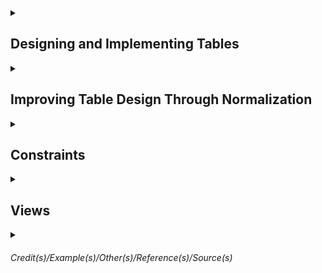 
<details><summary>

## Designing and Implementing Tables</summary>

Schema is similar a namespace. `dbo` is the default schema. If the schema it's not especified, the `dbo` will be the schema.  

Table requires a name. There is no table without column. Column requires names and data types. There are constraints.  
- Primary Key - Used to define the primary key which must be unique over all the rows the table will hold.  
- Nullability - The nullability constraint indicates whether it is acceptable for a column to ever have null value for some row. Since there are at least four names required, let's see what SQL Server names can be.  


Names in Sql Server should follow 4 rules for regular identifiers  
- Must begin with a *Letter*, *Underscore (_)*, *At sign (@) has special meaning* or *Number sign (#) has special meaning*.  
- After the first letter, it could contain *Letter*, *Decimal numbers* or *@,$,# or _*.   
- Regular identifiers must not be a T-SQL reserved word.  
- May not contain embedded spaces or special characters.  

Exception rules  
- Rule breakers enclosed in brackets *[]*.  
- An identifier cannot be longer than 128 characters.  


<details><summary> 

### Data Types
</summary>

### Textual Data  

|Type|Length|Data|Uses|  
|-|-|-|-|  
|char(n)|n = 1...8000 - Fixed Length|Non-unicode|This data type always takes n bytes per row. Use it if most of your columns will have the same or mostly the same length or if the length is less than 3. Doing so will ensure less wasted space when compared to the next type.|  
|varchar(n)|n = 1...8000 - Variable Length varchar(max)|Non-Unicode|This is an efficient data type for highly variable data only using the actual data length per row. Names and addresses usually fall into this category. varchar(max) can hold up to 2 GB per column. However, this data type can use more disk space leading to extra I/O. Use it sparingly|  
|nchar(n)| n = 1...4000 - Fixed Length| Unicode|The storage size used is two times n bytes. Use for uniform length or short length character data that requires Unicode. Most systems that store text in multiple languages need Unicode for example.|  
|nvarchar(n)| n = 1...4000 - Variable Length| Unicode|Use it as you would varchar(n) but for circumstances that require Unicode. Nvarchar(max) is similar to varchar(max) and can hold up to 1 GB of characters, since with Unicode data, 2 bytes are used for each character.|  
|text| | | |
|ntext| | | |

### Integer Data

|Type|Length|Usage|
|-|-|-|
|tinyint|0 to 255 1byte| They are handy when you know you have a small set of integer values to store.|
|smallint|-2^15 to 2^15 - 1 2bytes|A value of about -32k to +32k|
|int| -2^31 to 2^31 - 1 4bytes|A value of approximately plus or minus 2.1billion in English System.|
|bigint| -2^63 to 2^63 -1 8bytes|A value approximately of 9.2 sextillion in the English system.|


### Decimal Data

|Type|Length|Comment|
|-|-|-|
|decimal[(p,s)] and numeric[(p,s)]| -10^38 + 1 to 10^38 -1 5 to 17bytes| p = precision is the total number of digits that will be stored ignoring the decimal point s = scale is the number of digits that will be stored to the right of the decimal point. They are optional. The default is p = 18 and s = 0. Decimal and Numeric are synonyms|
|money| 4 decimal places -922337203685477,5808 to 922337203685477,5807 8bytes|SQL Server stores the numeric value only, not the currency symbol|
|smallmoney| 4 decimal places -214748,3648 to 214748,3647 4bytes|Same as money but with a precision of 10. Money types are unique to SQL Server|


### Date Data

|Type|Length|Comments|
|-|-|-|
|date|0001-01-01 to 9999-12-31 3bytes||
|time[(n)]|n = 0 to 7 5bytes|Store times of the day. n = number of fractional seconds to be stored. The default is 7, which stores times as precise as 100 nano seconds. Regardless of the fractional seconds, this type takes 5 bytes to store.|
|datetime|Jan 1, 1753 to Dec 31, 9999 8bytes|is an older data type in SQL Server with definite limits. The date part cannot hold any date before January 1, 1753, and the time part is in 1/1000 of a second, but due to rounding is not stored exactly at that precision. The system stored values are always rounded to increments of .0, .003, or .007 seconds.|
|smalldatetime|Jan 1, 1900 to Jun 6, 2079 4bytes|Does not store fractional seconds|
|datetime2(n)|0001-01-01 to 9999-12-31 6 to 8bytes|Is like the date type combined with the time type. And as with the time type, you can specify the precision of fractional seconds with a default of 7 digits or 100 nanoseconds. And depending on the precision, 6, 7, or 8 bytes are required to store this type.|
|datetimeoffset(n)|0001-01-01 to 9999-12-31 10bytes|Combines datetime2 with a time zone. The ranges of dates and times are the same as for the datetime2 type, and this type always takes 10 bytes to store.|



### Binary strings Types
- binary  
- varbinary  
- image  

### Other data types
- cursor  
- geography (spatial type)   
- geometry (spatial type)  
- hierarchyid  
- json  
- rowversion  
- sql_variant  
- table  
- uniqueidentifier  
- xml  

</details>

### Creating Table

Script to create the database
```sql
CREATE DATABASE <Database name>
GO
```

Show the entry for BobsShoes in the system tables
```sql
SELECT * FROM sys.databases WHERE name = 'BobsShoes';
```


Another thing creating a database does is put files in the file system. The system stored procedure sp_helpfile will display them. This script below will show the filegroup. 
```sql
-- Show the layout of the files for the database
EXEC sp_helpfile;
GO
```
You can see that two files were created, one for data and one for the log. Also note the filegroup names. `PRIMARY` is the default filegroup created If you don't specify one explicitly. 
 
 
Using schemas for user tables is a good practice. Apart from the convenience of having the extra namespaces schemas provide, they're also great for managing security and granting and restricting access. 
```sql
-- Create schema for Bobs Orders
CREATE SCHEMA Orders 
    AUTHORIZATION dbo;
GO
```
 

Now you can create multiple filegroups and put multiple files in each one. The best practice is to put the data in log files on separate drives. The reason is simple. Separating them reduces contention on any one drive and spreads the load around. These commands will do that and set up separate files for data and logs. 
Note that there are actually three names at play here. The first is the name of the filegroup. The second is the logical name of the file as SQL Server refers to it. Think of it as a nickname for the file. And, lastly, the physical name of the file as it exists on the file system. Note the difference between the file types; `.mdf` is used for data files, and `.ldf` is used for log files. And if you have multiple data files, then they would take the file type `.ndf`. Keeping the names in sync is not required.  
```sql
-- Create new filegroups for data and logs

ALTER DATABASE BobsShoes
    ADD FILEGROUP BobsData;
ALTER DATABASE BobsShoes
    ADD FILE (
       NAME = BobsData,
       FILENAME = 'C:\SQLFiles\BobsShoes\BobsData.mdf'
    )
    TO FILEGROUP BobsData;
 
ALTER DATABASE BobsShoes
    ADD LOG FILE ( 
        NAME = BobsLogs,
        FILENAME = 'D:\SQLFiles\BobsShoes\BobsLog.ldf'
    );

GO 
```
Still for standard environments, keeping names in correspondence is a good practice. A filegroup can also have more than one file in it, which can also be helpful for performance tuning in some environments. As well, I could create a separate filegroup for any indexes using similar commands. 
 
 
The next thing to do is create the order tracking table itself. Putting together the needed columns with the data types we want, I can construct a CREATE TABLE statement. From the top, the `USE` command enters the context of the database we just created, BobsShoes. The `GO` command is called a batch separator. Basically commands you write are not sent to the server until a GO command is reached or the end of the input, whichever comes first. 
This begins with the command `CREATE TABLE`, followed by the new table name. Then in parenthesis the list of columns to be created is written. Most of these are the result of the data requirements and types I just reviewed, although there are a couple of new things.  
`IDENTITY`, This property means that whenever a new row is inserted into this table, a new order ID is created. SQL Server tracks the current value of an IDENTITY column in its metadata for the table, and there can be only one such column per table. The values in parentheses are the seed or start value and an increment value. In this case, the start value is set to 1 as is the increment. Because these are the defaults, I can actually leave them out. However, I believe that explicit is better than implicit, so I've included them here.   
`NOT NULL` on most of the columns and NULL on a few of them. This is actually a constraint. Columns marked as NOT NULL must always hold a value. An attempt to insert or update rows with NULL values for these columns will cause an error. And `NULL`, on the other hand, means that NULL values are okay. The delivery date is not known until delivery, so a NULL is permitted. The TotalPrice column is defined using an expression. This is called a `computed column`. Also, this column as defined here is not stored in the database. It is computed every time it is selected. You can force the expression result to be stored by adding a keyword `PERSISTED`, which I've commented out for this example. And the data type for a completed column is inferred from the expression.     
I mentioned that I wanted to use BobsData as the filegroup to hold the data for the order tracking table. Also, I've added a table option for `DATA_COMPRESSION` I recommend you compress most tables and have a good reason if you choose not to. While it does cost CPU cycles to compress and decompress the data, it saves on I/O and the CPU cycles needed to handle that extra I/O. The trade-off is almost always worth it. Here I've specified PAGE level compression. ROW level compression is also available. And note that before SQL Server 2016, data compression was only available in the enterprise edition.
```sql
USE BobsShoes;
GO

CREATE TABLE Orders.OrderTracking (
    OrderId int IDENTITY (1,1) NOT NULL,
    OrderDate datetime2(0) NOT NULL,
    RequestedDate datetime2(0) NOT NULL,
    DeliveryDate datetime2(0) NULL,
    CustName nvarchar(200) NOT NULL,
    CustAddress nvarchar(200) NOT NULL,
    ShoeStyle varchar(200) NOT NULL,
    ShoeSize varchar(10) NOT NULL,
    SKU char(8) NOT NULL,
    UnitPrice numeric(7, 2) NOT NULL,
    Quantity smallint NOT NULL,
    Discount numeric(4, 2) NOT NULL,
    IsExpedited bit NOT NULL,
    TotalPrice AS (Quantity * UnitPrice * (1.0 - Discount)), -- PERSISTED
) 
ON BobsData 
WITH (DATA_COMPRESSION = PAGE);
GO
```

First, it enters the context of the target database, BobsShoes. Then using the ALTER TABLE command, a constraint is added. PK_OrderTracking_OrderId is the name of the constraint. It is defined as a PRIMARY KEY constraint on the OrderId column. I like to use a convention for constraint names where the first two characters are the type of the constraint, so PK for PRIMARY KEY, followed by the name of the table, followed by the columns in the constraint. Note that like table names, constraint and index names must be unique in the database schema. With this constraint in place, SQL Server will stop any attempt to overwrite the OrderId column with a duplicate value. 
This also ensures that the table is a proper relation since at least one column is unique for every row in the table. **Sometimes there's a little confusion around key constraints and indexes**. A key constraint is implemented by SQL Server by creating a matching or backing index. This makes checking the constraint efficient. Also, I could've put an ordinary index on the same column in this table, but it would not have been a constraint. **Constraints and indexes are not the same thing**, but they can support each other. A backing index is always built to support a key constraint. There are more options that can be specified for columns than I've shown here. Some I'll cover later in the modules on normalization and constraints. One, I think worth covering at this point, is collation. Let's look at that.
```sql
USE BobsShoes;
GO

ALTER TABLE Orders.OrderTracking 
ADD CONSTRAINT PK_OrderTracking_OrderId
    PRIMARY KEY (OrderId)
        ON [BobsData];
GO
```

`Collations` Specifies the bit patterns that represent each character in the data set. Collations also determine the rules that sort and compare data. You can specify collations at the instance, database, column, and expression level. SQL Server stores character data as either Unicode or non-Unicode. These map to the data types nchar and varchar and char/varchar respectively. If not specified at the column level, it uses the database collation. If not specified at the database level, it is inherited from the instance, and the instance collation is defined during setup. You can also specify collation on an expression, for example, when doing a comparison. Collations provide sorting rules, case sensitivity, and accent sensitivity properties. For non-Unicode types like char and varchar, collation also dictates the code page to be used and the set of characters available. Now let's go back to Data Studio and explore the collations in the BobsShoes database.

```sql
-- Show the collation configured on the instance
SELECT SERVERPROPERTY('collation') AS DefaultInstanceCollationName;

--SQL_Latin1_General_CP1_CI_AS -> CI_AS = Case Insensitive and Ascent Sensitive

-- Show the collation configured on the database
SELECT DATABASEPROPERTYEX(DB_NAME(), 'collation') AS DatabaseCollationName;

-- Show the collation for all the columns in the OrderTracking table
SELECT name AS ColumnName, collation_name AS ColumnCollation
    FROM sys.columns 
    WHERE object_id = OBJECT_ID(N'Orders.OrderTracking'); 

-- Show the description for the collation
SELECT name, description 
    FROM sys.fn_helpcollations()
    WHERE name = N'SQL_Latin1_General_CP1_CI_AS'; 

-- Show SQL collations not containing 'LATIN'
SELECT name, description 
    FROM sys.fn_helpcollations()
    WHERE name LIKE N'SQL_%' AND name not like N'SQL_Latin%';     

-- Change the customer column to a Scandinavian collation.
ALTER TABLE Orders.OrderTracking
    ALTER COLUMN CustName nvarchar(200) 
        COLLATE  SQL_Scandinavian_CP850_CI_AS 
        NOT NULL;
```

</details>

<details><summary>

## Improving Table Design Through Normalization  
</summary>

##### Normalization is the process of organizing a database to reduce redundancy and improve data integrity.   
https://database.guide/what-is-normalization/  

##### Objetives  for Data Normalization  
- Eliminate Anomalies.  
- Reduce the need for restructuring tables as new requirements or data are added.  
- Make the relational model provide more information to users.  
- Make the tables in the database less sensitive to statistics from queries, especially when those statistics are liable to change.   


##### 1NF  
Has 3 simple rules.  
- There must be only one value per table cell where is the intersection of a row and a column. 
- There must be one table per set of related data.  
- Each row must be unique. Usually attained by introducing a primary key, which enforces uniqueness. A primary key must be unique and not null.    

An `IDENTITY` column is guaranteed to be unique for the table, which will help satisfy rule three. To fully satisfy rule three, tables have a PRIMARY KEY defined.
A `PRIMARY KEY` is a type of constraint and simply means no duplicates. A PRIMARY KEY is a constraint. In general, `constraints` are used by SQL Server to preserve data and referential integrity by prohibiting operations that will violate the constraints.  
The indexes created for PRIMARY KEY constraints are sometimes called backing indexes. They are not strictly required for rule three, but make it faster for SQL Server to check for duplicates since the alternative would be to read the entire table every time you had to insert a new row just to be sure there are no duplicates.
The `clustered` property, says that the table data is ordered by the clustering key. Since table data can only be ordered one way, there can only be one clustered index. There is another type of index called `nonclustered` that does not impose any order to the table data.

##### 2NF   
Builds upon the first.  
- The database must be in first normal form or 1NF
- The second rule states that only single column primary keys are allowed. Well, actually the requirement is stated like this, no non-key attributes should be dependent on any proper subset of the key. Although it's possible to satisfy this rule with a composite key, if there are no composite keys, then the only proper subset is the empty set. That implies a single column primary key, which is the standard approach to this problem. And this will mean a change to the Stock table we just built since its composite key is comprised of two columns, the SKU and the Size. But if I change that, I will also have to change the OrderItems table, which refers to the Stock table by those same two column. Let's see that in the next demo.

##### 3NF  
- The database must be in second normal form or 2NF. The second rule states that column values should only depend upon the key. This also implies that for any table in 3NF, an update to one column should not cause an update to another column unless that other column is a key. A memorable way to describe 3NF is captured in this quote from Bill Kent, who wrote a guide to normal forms back in 1983. He said, "Every non-key must provide a fact about the key, the whole key, and nothing but the key. " Any column in the table that is not part of the table key is a non-key. These are usually called attributes in relational language. So there should be no column that is not dependent on the key.

##### Other Normal Forms  
BCNF - Boyce Codd normal form (3.5)  
4NF  
5NF  
6NF  

</details>


<details><summary>

## Constraints
</summary>

Ensuring Data Integrity with Constraints


Using `NULL` and `DEFAULT` Constraints
Part of E. F. Codd's original work on relational databases included a special marker for the absence of a value. We call that marker `null`. A value may be absent because it is unavailable or because it is inapplicable. ***Tony Hoare's billion-dollar mistake***
A `DEFAULT` constraint is used to provide a default value for a column. The default value will be added to all new records if no other value is specified. This can help when a column has a NOT NULL constraint. If a DEFAULT constraint is also specified, and if you don't know the value of that column when a new row is inserted, the default will be used instead. Defaults can be constants like strings or numbers and can also be function calls, which can be quite useful.   

Demo 1 - NULL and DEFAULT Constraints
It begins with the ALTER TABLE command and specifies the table to be changed. Then there is an ADD CONSTRAINT subcommand. This command takes an optional constraint name. I highly recommend that you give proper names to all your constraints, including default constraints. If you don't, SQL Server will assign one with a random number on the end. I name them similar to the way I name key constraints. Start with DF, then add the table and column name and a brief hint as to what the default will be, a call to the Getdate function in this case. 
```sql
-- Add default constraint for the OrderDate

ALTER TABLE Orders.Orders
    ADD CONSTRAINT DF_Orders_OrderDate_Getdate 
        DEFAULT GETDATE() FOR OrderDate;
```
The next section indicates what the type of the constraint is, hence the word DEFAULT. That is followed by the default value, a call to the GETDATE function in this case. Finally, we identify the call in the constraint will be applied to. That's what `FOR OrderDate` means. In fact, you cannot alter a constraint. You have to drop it and recreated it, like this.
And that is the rule for all constraints, not just default constraints.
```sql
 -- Alter a default constraint, this instruction won't work

 ALTER TABLE Orders.Orders
    ALTER CONSTRAINT DF_Orders_OrderDate_Getdate 
        DEFAULT GETDATE()+1 FOR OrderDate;

-- Alter a default constraint, the right way

ALTER TABLE Orders.Orders
    DROP CONSTRAINT DF_Orders_OrderDate_Getdate;

 ALTER TABLE Orders.Orders
    ADD CONSTRAINT DF_Orders_OrderDate_Getdate_Plus_1
        DEFAULT GETDATE()+1 FOR OrderDate;
```

Implementing the PRIMARY KEY Constraint
SQL Server implements the PRIMARY KEY constraint with a backing index. And therein lie a few choices. The first choice is an important one. Since the primary key is backed by an index, what kind of index should that be? There are two choices--`clustered` and `nonclustered`.
Clustered indexes sort and store data rows in the table based on their key values. These are the columns included in the index definition. These keys are stored in a special structure called a B-tree that enables SQL Server to find the row or rows associated with the key values quickly and efficiently. There can be only one clustered index per table, however, because the data rows themselves can be stored in only one order. 
If a table has no clustered index, it is called a heap. Data rows are stored wherever they fit in no particular order. This is why we say that a table is either a clustered index or a heap. It has to be one or the other. Now if your primary key is an identity column on a clustered index, like I've been using for Bob's Shoes order system, this means that new rows, which get new ever-increasing identity values, will always be inserted at the end of the data and that the data is always in order of the ID. Since SQL Server maintains a clustered index in sorted order, it means less I/O when inserting new rows and when reading the table in the order of the identity column. On the other hand, if your application mainly reads from a table in a different order other than that of the identity column, this can mean more jumping around the disk to get the rows you want. For example, if you're producing a report of customers, chances are you want to keep that report in the order of the customers' names, not their IDs. So before you just take the default and use a clustered index for your primary key, take a look at the alternative.

Using Index Types and the UNIQUE Constraint
Nonclustered indexes have a structure separate from the data rows. A nonclustered index contains the nonclustered index key values, and each key value entry has a pointer to the data row that contains the key-value. That data row may be part of a clustered index or a heap. Like clustered indexes, the nonclustered index structure is stored as a B-tree for efficient retrieval. Nonclustered indexes do not affect data rows when changes happen to the index. Only the index structure is affected, and usually that is a small fraction of the size of the data rows. And nonclustered indexes might also include some of the data columns. This option can reduce I/O for columns that are frequently accessed using the nonclustered index. 

A `UNIQUE` constraint makes sure that there are no duplicate values of a column or columns independently of the primary key. One difference with primary keys is that the UNIQUE constraints allow for the value null. However, since this constraint enforces uniqueness, there can be only one null value per index column. UNIQUE constraints are ideal for business keys in tables where the primary key is a surrogate key such as an integer column with the IDENTITY property. A UNIQUE constraint can also be referenced by a foreign key. And like primary keys, UNIQUE constraints are backed by an index. That means you need to decide if that should be a clustered or nonclustered index.


Mixing up the PRIMARY and UNIQUE constraints with the two index types, clustered and nonclustered. It has just two columns, an ID and the salutation itself. Here I've modified the definition we had by adding a UNIQUE constraint. Notice that it looks like a PRIMARY KEY constraint. And you should give it a name. I'm using the prefix UQ here to identify my constraint as a UNIQUE constraint, then the keyword UNIQUE followed by the type of index. If the type of index is not specified, a UNIQUE constraint defaults to a nonclustered index and a primary key to a clustered index unless there is already a clustered index, in which case a primary key will be backed by a nonclustered index.
You may be worried about putting a UNIQUE constraint on the IDENTITY column since UNIQUE constraints allow nulls. However, this also has the NOT NULL constraint so that property is still enforced. Also, SQL Server will never generate a null for a new identity value. In the Customers table definition that follows, a FOREIGN KEY reference does not care whether the reference is the PRIMARY KEY or UNIQUE constraint. Either will do. 

```sql
-- "Normal" primary key and unique constraints

CREATE TABLE Orders.Salutations (
    SalutationID int IDENTITY(1,1) NOT NULL                             
        CONSTRAINT PK_Salutations_SalutationID  -- Defaults to system-generated name
            PRIMARY KEY CLUSTERED,             
    Salutation varchar(5) NOT NULL
        CONSTRAINT UQ_Salutations_Salutation    -- Defaults to system-generated name
            UNIQUE NONCLUSTERED                 
);

-- Switching the index types

DROP TABLE IF EXISTS Orders.Salutations;
CREATE TABLE Orders.Salutations (
    SalutationID int IDENTITY(1,1) NOT NULL
        CONSTRAINT UQ_Salutations_SalutationID 
            UNIQUE CLUSTERED,
    Salutation varchar(5) NOT NULL
        CONSTRAINT PK_Salutations_Salutation 
            PRIMARY KEY NONCLUSTERED
);
```

Added a unique index on that (StockSKU and StockSize) as a new table constraint. It must be done this way since two columns are involved.  
This is an example of a index (UQ_Stock_StockSku_StockSize) not being the primay key in fact, but is still a index though. And the primary key is a surrogate column (StockId)
```sql
CREATE TABLE Orders.Stock (
    StockID int IDENTITY(1,1) NOT NULL -- Surrogate column
        CONSTRAINT PK_Stock_StockID PRIMARY KEY CLUSTERED, 
    StockSKU char(8) NOT NULL,
    StockSize varchar(10) NOT NULL,
    StockName varchar(100) NOT NULL,
    StockPrice numeric(7, 2) NOT NULL, 
        CONSTRAINT UQ_Stock_StockSKU_StockSize 
            UNIQUE NONCLUSTERED (StockSKU, StockSize) -- Business Key    
);

```



More About Foreign Key Constraints
A foreign key works by building and enforcing a link between two tables. This link controls the data that can be stored in the foreign key table. The link is controlled by referencing a primary or unique key in a base table from a referencing table with the same columns as the key in the base table. The OrderItems table references the Orders table by including the OrderId, and the OrderItems table refers to the Stock table by another foreign key.  
Foreign key definitions on those columns enforce the links. Foreign keys help preserve referential integrity. For example, in the OrderItems table, I cannot add a new row referencing a nonexistent OrderId. Also, I cannot delete or update the key in the base table since it is bound by the FOREIGN KEY constraint, but this can be a problem in some situations. For example, suppose Bob's Shoes stopped carrying brown sandals in size 17. No problem, you say. Just delete that row from the Stock table. Well, suppose there is an existing order for just that shoe in just that size. There are a few options. Issue an error message and stop the deletion leaving an order for a discontinued product, delete the OrderItems that match that Stock item, or perhaps replace the FOREIGN KEY reference in the OrderItems table with a null. The rules for handling this situation and others like it are known as cascading referential integrity. 
```sql
CREATE TABLE Orders.Orders (  
    OrderID int IDENTITY(1,1) NOT NULL
        CONSTRAINT PK_Orders_OrderID PRIMARY KEY,
    OrderDate date NOT NULL,
    OrderRequestedDate date NOT NULL,
    OrderDeliveryDate datetime2(0) NULL,
    CustID int NOT NULL
        CONSTRAINT FK_Orders_CustID_Customers_CustID 
            FOREIGN KEY REFERENCES Orders.Customers (CustID),
    OrderIsExpedited bit NOT NULL
 );

CREATE TABLE Orders.OrderItems (
    OrderItemID int IDENTITY(1,1) NOT NULL
        CONSTRAINT PK_OrderItems_OrderItemID PRIMARY KEY,
    OrderID int NOT NULL
        CONSTRAINT FK_OrderItems_OrderID_Orders_OrderID
            FOREIGN KEY REFERENCES Orders.Orders (OrderID),
    StockID int NOT NULL
        CONSTRAINT FK_OrderItems_StockID_Stock_StockID
            FOREIGN KEY REFERENCES Orders.Stock (StockID),
    Quantity smallint NOT NULL,
    Discount numeric(4, 2) NOT NULL
);

```

Options of FOREIGN KEY Constraints when deleting the foreign key
- Cascade Option - Means to update any referencing tables with the changes made to the referenced table.   
- NO ACTION - Means do not allow the delete or update, which means throw an error and leave things as they are. This is the default setting.   
- SET NULL - Means set the foreign key values to null if the corresponding row in the base table is updated or deleted. For this constraint to execute, the foreign key columns must be nullable.  
- SET DEFAULT as the name implies sets the foreign key values to their default values when the corresponding row of the base table is updated or deleted. If no default is defined and the column is nullable, the value is set to null. One difference between primary keys and foreign keys is that with foreign keys, the backing index is not automatically created. However, creating such an index is recommended in many situations.

Introducing CHECK Constraints
A CHECK constraint is a way of declaring limits and validations on data inserted to or updated in a table. Since the CHECK constraint is part of the table definition, it is automatically performed by SQL Server.  Can be defined at the column and table levels. And you can have as many as you need or want. Internally all CHECK constraints are table constraints, but SQL Server accepts simplified syntax when CHECK constraints are defined at the column level. The basic parts of a CHECK constraint are its name and the condition to be checked. The condition must evaluate to a Boolean expression, true or false. The expression can be any valid T-SQL expression including comparisons, membership tests using IN, function calls, and anything else you can dream up as long as it evaluates to true or false. One type of expression not supported by SQL Server or by the majority of commercial databases is a query, that is, your check condition cannot contain a SELECT statement even though that is included in the ANSI SQL standard. However, you could call a function that does contain a SELECT statement.  

Using CHECK Constraints   
Starting with the Salutations table. A salutation is useless if it is blank. So I've got a CHECK constraint to prevent that. Note the name used.
```sql
DROP TABLE IF EXISTS Orders.Salutations;
CREATE TABLE Orders.Salutations (
    SalutationID int IDENTITY(1,1) NOT NULL                             -- PRIMARY KEY -- system-generated name
        CONSTRAINT PK_Salutations_SalutationID PRIMARY KEY CLUSTERED,
    Salutation varchar(5) NOT NULL                                      -- UNIQUE -- system-generated name
        CONSTRAINT UQ_Salutations_Salutation UNIQUE NONCLUSTERED
        CONSTRAINT CK_Salutations_Salutation_must_not_be_empty CHECK (Salutation <> '')
)
```
The error message of this check will include the name of the constraint being violated.

Example of the use of scalar function used on the check.  
```sql

-- Create a user function to check dates
GO
CREATE OR ALTER FUNCTION Orders.CheckDates 
    (@OrderDate date, @RequestedDate date)
    RETURNS BIT
    AS BEGIN
        RETURN (IIF(@RequestedDate > @OrderDate, 1, 0))
    END
GO

-- Define a table constraint to use the function
DROP TABLE IF EXISTS Orders.Orders;
CREATE TABLE Orders.Orders (  
    OrderID int IDENTITY(1,1) NOT NULL
        CONSTRAINT PK_Orders_OrderID PRIMARY KEY,
    OrderDate date NOT NULL,
    OrderRequestedDate date NOT NULL,
    OrderDeliveryDate datetime2(0) NULL,
    CustID int NOT NULL
        CONSTRAINT FK_Orders_CustID_Customers_CustID 
            FOREIGN KEY REFERENCES Orders.Customers (CustID),
    OrderIsExpedited bit NOT NULL,
    CONSTRAINT CK_Orders_RequestedDate_must_follow_OrderDate
        CHECK (1 = Orders.CheckDates(OrderDate, OrderRequestedDate))
 );
```

If you use a function in a CHECK constraint, and you later change the function so that it returns different results, SQL Server will not automatically reject the constraint. You need to do that manually. There's an ALTER TABLE command for that that tells SQL Server to explicitly CHECK a constraint.
```sql
 -- Validate the table against the check constraint
 ALTER TABLE Orders.Orders 
    WITH CHECK CHECK CONSTRAINT 
        CK_Orders_RequestedDate_must_follow_OrderDate;
```
If that helper function changes, you'll need to find all the places it is referenced to recheck the constraints and verify that the change to the function does not break anything.



Options for Defining CHECK Constraints
You can add constraints when you create a table. They can be specified at either the column level or the table level. Remember to use a table constraint if two or more columns are involved. You can have multiple constraints per column or table in either location. The only exceptions are `FOREIGN KEY` constraints, which ***cannot be used with temporary tables or table variables***. You can add new constraints at any time using the ALTER TABLE ADD CONSTRAINT command. Both column and table constraints can be added this way.  
By default, SQL Server will check the table against the newly added constraint. The optional parameter `with no check` will add the constraint without checking the table. The default is to check that there are no constraint violations and issue an error message if any are found. If you no longer need a constraint, you can remove it using the `ALTER TABLE DROP CONSTRAINT` command. You also need this to change a constraint since there is no ALTER CONSTRAINT command. Changing constraints always means dropping and re-creating them. By the way, if you drop a key constraint backed by a clustered index, the table becomes a heap. If you need to temporarily disable a constraint, use the `ALTER TABLE NOCHECK CONSTRAINT`. You might do this, for example, when bulk inserting data known to be good, and the constraint slows down the INSERT operation enough to be a problem. Note that you can only disable FOREIGN KEY and CHECK constraints, not other constraint types. You can re-enable or disable a constraint with the ALTER TABLE CHECK CONSTRAINT command. If you want to also reject the constraint, add the WITH CHECK option to the command. For example, you might use `WITH CHECK` after modifying a function used in a check constraint or to verify FOREIGN KEY constraints. The ALTER commands all need a constraint name, but you can also use the keyword ALL to perform the action to all constraints at once.

</details>

<details><summary>

## Views
</summary>

Three types of views basic, partition, and indexed.  
A developer can write, test, and optimize a query for general use. That query can then be encapsulated in a view, which can be used instead of the bare query.
`David Parnas` came up with the idea of `information hiding` back in 1972. Then it was in the context of object oriented program design. The principle is that `of segregating the design decisions that may change or are likely to change`. 
It applies here since the tables underlying a view may change their schema or column names, but an application program, which may be just another piece of T-SQL code, can use the view as an interface to the base tables. Let's hide the base tables in this view. To do that, I'll simply alias the columns from the original tables. This ALTER statement does that. Now when I select from the view, the schemas of the base tables are hidden. I've achieved the desired segregation that information hiding offers.

```sql
-- alter the view to add column aliases
CREATE OR ALTER VIEW Orders.CustomerList 
AS
  SELECT 
    cust.CustName             AS Name, 
    sal.Salutation            AS Salutation,
    cust.CustStreet           AS Street, 
    city.CityStateCity        AS City, 
    city.CityStateProv        AS StateProv,
    city.CityStatePostalCode  AS PostalCode,
    city.CityStateCountry     AS Country
  FROM orders.Customers cust
    INNER JOIN Orders.CityState city
      ON cust.CityStateID = city.CityStateID
    INNER JOIN Orders.Salutations sal
      ON cust.SalutationID = sal.SalutationID;
GO

SELECT 
  cl.Salutation,
  cl.Name,
  cl.Street,
  cl.City,
  cl.StateProv,
  cl.PostalCode,
  cl.Country

FROM Orders.CustomerList cl;
```

Demo 2 - Using WITH SCHEMABINDING
There's a problem with the view I just defined. It's not obvious at first, so let me show you. Here I have a script to illustrate the problem. First, I create a test table with just two columns, an integer and a float. I populate that table with some sample values. Next, I create a view on that test table. I can easily query the view and get the table contents. Now I'll drop the table. SQL Server does not complain. But what if I query the view again? Boom! It throws an exception unsurprising. But that's a problem. Any application program including other T-SQL code will now break if it tries to query the view. How about something more subtle? I'll redefine the table but with a twist. I've switched the meaning and datatypes of the two columns. The view seems to work again, but does it work as expected? It does not. The first column was supposed to be an integer, and the second a float, not the other way around. Again, application code using this view will break. What can I do? Well, let's go back to the top of this script. This time I'll add an option to the view, WITH SCHEMABINDING. 

When you use the option WITH SCHEMABINDING in a view, three rules apply.
- First, the tables the view references cannot be changed without modifying or dropping the view first. The tables can neither be altered nor dropped. This protects application code against such attempts.
- Second, any SELECT statement in the view must use two-part names, that is, the schema name plus the object name, for any tables' functions and other views referenced. And this rule also implies the third rule,
- Third, all referenced objects must be in the same database. In other words, three- or four-part names are not permitted. As a general rule, use WITH SCHEMABINDING whenever you can.
  
```sql
-- Example of a view using SCHEMABINDING  
-- Create test table
DROP TABLE IF EXISTS foo;
CREATE TABLE foo (a int, b float);
INSERT INTO FOO (a, b) VALUES (42, 3.14159);
GO

-- Create a view on the test table
CREATE OR ALTER VIEW bar
WITH SCHEMABINDING
AS
    SELECT 
        a AS an_integer, 
        b as a_float 
    FROM dbo.foo;
GO

```

Like tables, views can be updated, subject to certain restrictions. That means that you can insert, delete, and update rows in A table through view. but in order for this to work, SQL Server has to know what table to update.
Restriction. 
- Any modifications, including UPDATE, INSERT, and DELETE statements, must reference columns from only one base table. That means that if your view joins two or more tables, you can update only one of those tables through the view.
- The second restriction is that the columns being modified must directly reference the data in the base table so the columns cannot be derived, which excludes aggregate functions like sum or average, computed columns and columns from set operators like union and intercept.
-  The third rule says that the columns being modified must not be affected by GROUP BY, HAVING, DISTINCT, PIVOT, or UNPIVOT clauses. This rule and the previous one are consequences of the first rule. Also, your view cannot use TOP or an OFFSET clause together with the WITH CHECK OPTION clause. It forces all data modification statements executed against the view to follow the conditions in the SELECT statement by making sure that the data remains visible through the view after the modification is committed.

```sql
CREATE OR ALTER VIEW Orders.CustomerList 
WITH SCHEMABINDING
AS
  SELECT 
    cust.CustName             AS Name, 
    sal.Salutation            AS Salutation,
    cust.CustStreet           AS Street, 
    city.CityStateCity        AS City, 
    city.CityStateProv        AS StateProv,
    city.CityStatePostalCode  AS PostalCode,
    city.CityStateCountry     AS Country
  FROM orders.Customers cust
    INNER JOIN Orders.CityState city
      ON cust.CityStateID = city.CityStateID
    INNER JOIN Orders.Salutations sal
      ON cust.SalutationID = sal.SalutationID;
GO

UPDATE Orders.CustomerList
SET name = 'Trillian Dent', Salutation = 'Mrs.'
WHERE name = 'Trillian Astra';
GO
```

====== Organizar daqui pra baixo

Implementing Indexed Views
Introducing Indexed Views
Hello. Welcome back to the course, Designing and Implementing Tables and Views in SQL Server. My name is Gerald Britton. Throughout our exploration of SQL Server views, I've been saying that they are similar to tables, but virtual. But if views are similar to tables, that means that they can be indexed. And as with tables, putting one or more indexes on a view can speed up your queries. In this module, I'll be creating indexed views for Bob's Shoes order system. There won't be a general discussion of indexing or how to maintain them or troubleshoot them. Pluralsight.com has other courses that do a great job of that. What you will learn in this module, though, are the requirements, recommendations, considerations, and, of course, the syntax for defining indexed views. In this module, the very first thing I'll do is describe what an indexed view is and how such a view is similar to an ordinary table and where it differs. Next, I'll discuss the requirements and restrictions placed on indexed views. There are quite a few. Most of the requirements stem from the fact that a view must be deterministic. You'll see just what that means. Then I'll look at some of the key recommendations for building indexed views, especially regarding date conversions. There are a few other considerations for indexed views that you need to be aware of to avoid surprises later on. Of course, throughout this module, you'll learn about the DDL syntax used to create, alter, and drop indexes on views. So what is a view? An indexed view is a persisted object stored in the database in the same way that table indexes are stored. The key word here is persisted. Another word sometimes used is materialized. That means that the index is written to disk. So, while the underlying view is still a virtual table, any index on it is no longer virtual. It is stored in physical form just like an ordinary table index. Now the query optimizer may use indexed views to speed up the query execution. The view does not have to be referenced in the query for the optimizer to consider it for substitution, and that last part is worth repeating. The view does not have to be referenced in the query for the optimizer to consider that view for a substitution. That's right! You can get performance gains from an indexed view without even referencing it or using it by name on purpose. SQL Server knows that it is there and will use it if it thinks it will speed things up. When you learned about tables, you learned that clustered indexes define the order in which database pages are stored so that the table becomes a clustered index as opposed to a heap. I also showed that non-clustered indexes are separate objects that point to table pages whether the table is a clustered index or a heap. Indexed views are only slightly different in that they are never stored as heaps. That means there must always be a clustered index on a view, and that's a great segue into the general requirements. So let's look at those.

Requirements for Indexed Views
The first requirement for an indexed view is that the first index must be a unique clustered index. After the unique clustered index has been created, you can create one or more non-clustered indexes. Creating a unique clustered index on a view improves query performance because the view is stored in the database in the same way a table with a clustered index is stored. Indexed views require that certain SET options be in effect at creation time. There are several that I'll show you on the next slide. The view upon which you want to create an index must be deterministic. That's the reason for the SET options you'll see in a moment. The determinism requirement also implies some other things that I'll get into. Any view that you create an index on must have been created using the WITH SCHEMABINDING option. Also, any functions referenced by the view must have, likewise, been created using this option. There is a list of T-SQL elements that may not be used in the SELECT statement in the view definition upon which you wish to place an index. The list is long enough that a full discussion of the reasons for each item might just make your head spin, but I'll touch on some of the important ones. And note that if a view contains a GROUP BY clause, the key of the unique clustered index can reference only the columns specified in that clause. To make sure that indexed views can be maintained correctly and return consistent results, they require fixed values for several SET options. This is another way of saying that the view must be deterministic. And this table shows those options. There are seven SET options with the required settings given in the second column labeled Required. Note that the required values are the same as the Server Default settings. However, you cannot generally count on the defaults being in effect. The rule, Explicit is better than implicit, applies here. And note that the defaults for OLEDB/ODBC and DB-library are different from the requirements and the server defaults. Also, if you set ANSI warnings to ON, that action implicitly sets ARITHABORT on as well. When you set them to OFF, an arithmetic overflow or divide by 0 does not cause an error, and null is returned instead. Well, that won't do for indexed values. That is why both of these must be on for an indexed view. It's easy to come up with examples for the others as well. Take a moment and work through these options to convince yourself that incorrect settings can lead to indeterminate results. The definition of an indexed view must be deterministic. That means that all expressions, including those in the WHERE and GROUP BY clauses and the ON clauses of joins must always return the same result when evaluated with the same argument values. An example of a deterministic function is DATEADD since it always returns the same result with the same inputs. If you know some functional programming, you can call DATEADD a pure function. On the other hand, the GETDATE function is not deterministic and also not pure since it can return a different result on every call. See what other examples you can find of nondeterministic functions. One of the properties of every column is the IsDeterministic property. You can query this with the COLUMNPROPERTY function as you'll see in a moment. Now floating-point data is a special problem since the exact result of an expression with floating-point numbers may depend on the processor or microcode versions in use. Such expressions cannot be in the key columns of an indexed view. Deterministic expressions that do not contain float expressions are called precise, and that is what you need for key columns and for WHERE, GROUP BY, and the ON clauses of indexed views. The COLUMNPROPERTY function will also show you if a computed column is precise. Now let's look at some of these things in the first demo.

Demo 1 - Determining Determinism
Here I have a script that tries to create an indexed view where at least one column is not deterministic and precise. First, I drop any existing view of the same name. Then I create the view WITH SCHEMABINDING as required. The view has two computed columns. The first is just A concatenation of an OrderId and an OrderItemId. But the second uses a floating-point number in its computation. Now having created this view, I can query the COLUMNPROPERTIES. Note that the first column, the concatenation of Order and ItemIds, is both deterministic and precise. But the second column, while deterministic, is not precise since it involves a floating-point number. Now let me try to create an index on this view. It fails. Note the error message. Column 2 is the problem. I think it's a good idea to pause this video for a moment and try to change the view definition to fix that. What would you do?

YMIVR - Yet More Indexed View Requirements
There are a number of other requirements placed on indexed views, so many that it would be a little tedious to go over each one, but let me highlight a few of the forbidden T-SQL elements: COUNT, ROWSETs, OUTER JOINS, derived tables, self-joins, sub-queries, DISTINCT, TOP, ORDER BY, UNION, EXCEPT, INTERSECT, MIN, MAX, PIVOT, UNPIVOT, and many more. See the official documentation for full details. At the time of writing, this bit.ly link opened up the page. Or you can simply search for Create Indexed Views in SQL Server. One other problem area concerns date literals. Look at the expression at the top. What is that date? Well, it depends on the locale setting. Some locales read this as the 12th of January, and others as the 1st of December. The ISO format, however, is always read as year, month, day, so January 12, 2020, in this example. It is deterministic. If you use date literals in your indexed views, the recommendation is to explicitly convert them to the type you want. The CAST and CONVERT functions have format styles that are deterministic. Use those. Now let's build an indexed view for Bob's Shoes. On to the next demo.

Demo 2 - Indexing the Customer List View
In the last module, I created a view to retrieve data from the Customers, Salutations, and City/State tables for easy use by Bob's business users. Here's the definition I ended up with. I've added one more column, the CustomerID. I'm going to need this since to create any index on a view, there must be a unique clustered index. Customer names are not unique, even if you include all the other attributes in the view. But the CustomerID is unique, since that is generated by SQL Server. Now that I have a new view, I'll put the first index on it. Here I will create the unique clustered index. I can select from the view as before, and now SQL Server has the option of using the new index in its execution plans. I'm working with a very small data set, however, so the new index may not be chosen. Notice the one option I've commented out, EXPAND VIEWS. This tells SQL Server to ignore any index on the view and expand the view into queries on the underlying tables. If I uncomment this line and run the query, the execution plan shows this in action. All the tables referenced in the view are queried directly. In other words, the view was expanded as the name of the option implies.

Demo 3 - Adding a Nonclustered Index and Views with Aggregates
Now let me also put a non-clustered index on this view, this time using the Name and PostalCode columns. There, the query works fine, and here I can also use the option EXPAND VIEWS if I want to. Here's another view I built in the last module, the OrderSummary view. Let's index that. Oops! I got an error. It seems I need to use the COUNT_BIG function here. In fact, the full rule is that if there is a GROUP BY, there must also be a COUNT_BIG. so let's put that in. Second try. Oops! Another error. The view contains an expression on the result of an aggregate function or grouping column. In this case, the problem is the in-line IF expression on the IsExpedited column. I'll remove that. Note that since an in-line IF is syntactic sugar for a CASE expression, using CASE here would not be any better. Now the index is successfully created. Since the view contains an aggregated column, the sum of the quantities, the index then persists that aggregate. For querying, this means that SQL Server no longer has to process the base tables to get those values. They are part of the view's clustered index and can give a nice performance boost. This is not without a cost however, since if Orders or OrderItems are inserted or updated or deleted, then part of the index view will also have to be updated. Like so many things in database design, you need to weigh the cost against the benefits. For example, if you know that the view will be queried many more times than the base tables are updated, the index is probably worth it. The best approach is to get a baseline of current performance, then decide if the savings of having an index on a view is worth the cost of updating it when the base tables change.

Summary
In this module, you learned about indexed views. Since views in many respects can be thought of as virtual tables, the idea of indexing them is not unexpected. What can be unexpected, though, is the long list of requirements and restrictions placed on indexed views. When you create an indexed view, it is persisted to permanent storage just like an index on a table. This can lead to an increase in performance since SQL Server now has another option for satisfying a query. And depending on the edition of SQL Server you are running, the database engine will look at indexed views even if not specified in a query. Unlike table indexes, however, the first such index must be a unique clustered index. There is no such thing as an indexed view stored as a heap. Also, you cannot put a primary key on an indexed view. A primary key is a constraint, and that belongs on a base table. Second and subsequent indexes are non-clustered since there can be only one clustered index per object. A view that is indexed may contain certain aggregations, sum, for example. And, finally, as with all indexes, indexed views must be maintained as the base tables change. This can be costly, and that cost needs to be weighed against any perceived performance gains. Now there is one more view type to discuss in this course, partitioned views. See you in the next module.

Implementing Partitioned Views
Introducing Partitioned Views
Hello. Welcome back to the course, Designing and Implementing Tables and Views in SQL Server. My name is Gerald Britton. During this course, we've been building a solution to Bob's Shoes' expanding business. Now it's time to think about the long-term. Specifically, what happens with old orders several years into the new system? Normally you don't want to just throw that data away. At the same time, keeping years' old data in the current table will inevitably make the system run slower for some operations, especially maintenance operations like backup and CHECKDB. Also keep in mind that storage can be expensive. I'm not talking about drives you can buy at your local computer store or online. This is about server class storage to build a business on. Many enterprises use storage area networks or SANs to hold their persistent data. That's a good solution that scales well, but it can be expensive. On the other hand, storage does not have to be homogeneous. You can store current data on high-speed, solid-state drives and older data on cheaper spinning media. Still, you want to have the data available and queryable when the auditor comes knocking. Partition views offer a solution to this kind of problem. In this module, you'll learn how to create partition views and the requirements the tables must have to be part of a partitioned view.

Outlining a Partitioned View
Generally a partitioned view is defined like this. It begins like any other CREATE VIEW statement, and you SELECT the data from the first table. That is followed by a UNION ALL operator and a SELECT statement for the data from the second table. If there is a third table, there is another UNION ALL and a SELECT statement for that data. This can be continued if you have additional tables with no built-in limit to the number of member tables in the partitioned view. The requirement for UNION ALL for partitioned views and the proscription against the UNION operator for indexed views implies that partitioned views cannot be indexed. However, there are some other requirements and conditions. Let's look at those. The SELECT statements in a partitioned view should contain all columns in the underlying base tables. And columns in the same position in each SELECT list should be of the same type, not just types that can be implicitly converted, but the same actual types. Though not explicitly stated, generally you want to ensure that the columns also have the same semantic contents, such as dates, names, and quantities. At least one column in the same position across all the SELECT statements should have a CHECK constraint. That constraint has to be defined so that only one base table in the view can satisfy the constraint. That is, the member tables cannot have any overlapping intervals with respect to the constraint. This column is called the partitioning column and can have different names in each of the tables if required. In practice, though, keep column names the same across the member tables if at all possible to avoid confusion. Such column names are also called conformant. And, finally, a column can appear only once in each SELECT list.

Reviewing the Requirements and Restrictions
There are a few important requirements for partitioning columns. First, the column needs to be part of the primary key of the table. This helps SQL Server ensure that any queries against the partition view only have to scan one table in the view if the partitioning column is specified in the query. Of course, if the partitioning column is not specified in a query to the view, all tables will be involved. Second, the partitioning column cannot be computed or have the IDENTITY property or have a default value, nor may it be a timestamp column, also known as a row version column. Though I haven't covered this type in this course, the official documentation contains a full discussion with examples. Third, there can be only one partitioning constraint defined on this column. Otherwise, the definition is considered to be ambiguous. And, fourth, there are no restrictions on the updateability of the partitioning column, at least not from the perspective of the partitioned view. Naturally any constraint on the column still applies to inserts and updates. The tables participating in a partitioned view are called member tables. They may be on the same instance as the partitioned view or on different instances including remote servers referenced through four-part names or open data source or open row set table names. If one or more of the tables is remote, the view is called a distributed partitioned view and has even more restrictions that you can find in the official docs. A member table can appear only one time in the set of tables combined with the UNION ALL statement. And no member table may have an index on a computed column whether persisted or not. All member tables should have similar primary keys. Practically, this means that the corresponding columns in each table should be of the same type and in the same order and that there should be the same number of columns in the primary keys of each member table. This means that the only things that can differ are the column names. Finally, member tables must all have the same ANSI padding settings. This controls the way the column stores values shorter than the defined size of the column and the way the column stores values that have trailing blanks in char, varchar, binary, and varbinary data. The recommendation is that this option always be set to On. Don't change it without properly understanding all the implications, not just those for partitioned views. Now with all those restrictions and caveats under your belt, let's build some partitioned views.

Demo 1 - Building a Partitioned View for the Orders Table
In this demo, I'll start to address Bob's requirement of modifying the Orders table to keep current and older orders separated yet accessible. First, I'll add a partitioning column with the appropriate CHECK constrain. Then I'll create and run a partitioned view so you can see how this works in practice. Back in Data Studio, I'll start off by re-creating the Orders table. The first change is that the OrderID, which was the primary key, now has no constraint, though it is still an IDENTITY column. The second change is the addition of an OrderYear column. This will be the new partitioning column. As required, it has a constraint, in this case limiting it to orders from the year 2019. The other columns are the same, but I have a new PRIMARY KEY constraint. As required by partitioned views, the primary key now includes the partitioning column. the OrderItems table has also changed. I need to add the OrderYear column here too. This change is also reflected in the FOREIGN KEY reference, which now needs to reference both columns. In order to have a real partitioned view, I need another table that looks like the Orders table. I created one that looks the same, although the names of the objects have changed adding 2018 on the end. Also, the CHECK constraint on the partitioning column now limits data to the year 2018. With these things in place, I can now create the partitioned view. Notice that it follows the outline I started with at the beginning of this module. There are two SELECT statements connected with a UNION ALL set operator. All columns are selected from each table. You can easily imagine how this might grow as new business years are added. Considering that some regulations require seven years of data, there could in time be seven SELECT statements here. I'll add some data so that I have something to query. Now I can query the partitioned view. First, let me query the whole thing. All four orders are returned. Now let me limit the query to just the year 2018. Only two rows are returned as expected. Something interesting, though, is how SQL Server handles these queries. Here are two execution plans produced using the new partitioned view. The first plan where the query specifies the partitioned view without conditions concatenates the two tables together. The second plan, which limits the results to those orders from 2018, only looks at one table. The other table has been pruned away. This pruning is responsible for the performance advantage offered by partitioned views. To prove to yourself that this works, change the query to return only the year 2019, and observe the results.

Designing and Updating Partitioned Views
You might be thinking that setting up a partitioned view is a little complicated. Well, you're right. If you want to use partitioned views, you should design your tables with partitioning in mind. That means thinking about the partitioning scheme you want to use. It could be time or date oriented like I used. That's a popular choice. But it could also be by order ID range if you like, or anything else that makes business sense. I think you can also see that as Bob's business grows year by year, this view from the demo will change. New tables will be added for new years. This could be done by renaming the table for one year and creating a new one for the next. Then adjusting the view. Or you could create a number of tables in advance to reduce the yearly effort. If you take that approach, though, you will probably be creating stored procedures to insert into the right table based on the order date. Though encapsulating logic like that in a stored procedure makes lots of sense for many reasons, it is more code to test and maintain. Is there a simpler way? Though I haven't discussed them in this course, partitioned tables offer many of the same features without creating multiple tables. On the other hand, you can't partition a table across servers the same way you can with views. Also, maintenance of partitioned tables is really no simpler than that for partitioned views, though the two are quite different. But what about updating partitioned views? You can update partitioned views with INSERT, UPDATE, and DELETE statements, but several conditions apply. An INSERT statement must supply values for all the columns in the view even if the underlying tables have columns with defaults specified. If you are inserting or updating data, you cannot use the default keyword for a column value, even if the column has a default value defined in the corresponding member table. It may seem redundant to say this, but any values supplied for the partitioning column must satisfy one of the constraints. And since the constraints need to identify disjoint sets, such a value cannot satisfy more than one constraint. When updating a partitioned view, you cannot update an identity or a timestamp column. There are a few other minor conditions that you may actually never encounter involving triggers and bulk inserts. See the official documentation for all the detail.

Summary
In this module, you learned some of the motivations for partitioned views and how to build them. You also saw that there are many requirements and restrictions placed on partitioned views. I talked about the partitioning column constraint and how it is used by SQL Server to determine which of the underlying tables to look at to satisfy a query. I also showed you how SQL Server uses the partitioning columns to prune tables from the execution plan. In the demo, I built the partitioned view for Bob's Shoes order table partitioned by year. For that demo, I added a new column to act as the partitioning column based on year. Now can you think of another way this could be done without adding a new column? Hint: Think about the OrderID column. Could anything be done with that? Can you change it so that the primary key is once again a single column? I noted that building partitioned views can be a little complicated and will likely require ongoing maintenance depending on the business usage. Lastly, I talked about additional restrictions for modifying partitioned views. And though I didn't go into this advanced topic, partitioned views can be distributed among several servers, quite a powerful concept. However, as you might expect, there is a set of additional restrictions placed on distributed partitioned views. This brings us to the end of the major topics to be covered in this course. In the summary module, I'll recap what we covered and talk a bit about what we haven't covered, especially several advanced table types.

</details>

<details><summary>

###### Credit(s)/Example(s)/Other(s)/Reference(s)/Source(s)</summary>  

Paper: A relational model of data for large shared data bansk (Codd, Edgar Frank)

</details>
